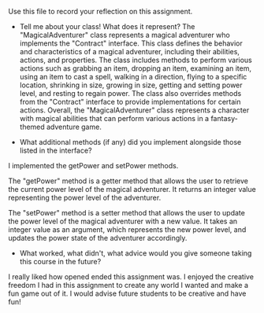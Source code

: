 Use this file to record your reflection on this assignment.

- Tell me about your class! What does it represent?
The "MagicalAdventurer" class represents a magical adventurer who implements the "Contract" interface. This class defines the behavior and characteristics of a magical adventurer, including their abilities, actions, and properties. The class includes methods to perform various actions such as grabbing an item, dropping an item, examining an item, using an item to cast a spell, walking in a direction, flying to a specific location, shrinking in size, growing in size, getting and setting power level, and resting to regain power. The class also overrides methods from the "Contract" interface to provide implementations for certain actions. Overall, the "MagicalAdventurer" class represents a character with magical abilities that can perform various actions in a fantasy-themed adventure game.

- What additional methods (if any) did you implement alongside those listed in the interface?

I implemented the getPower and setPower methods. 

The "getPower" method is a getter method that allows the user to retrieve the current power level of the magical adventurer. It returns an integer value representing the power level of the adventurer. 

The "setPower" method is a setter method that allows the user to update the power level of the magical adventurer with a new value. It takes an integer value as an argument, which represents the new power level, and updates the power state of the adventurer accordingly. 

- What worked, what didn't, what advice would you give someone taking this course in the future?

I really liked how opened ended this assignment was. I enjoyed the creative freedom I had in this assignment to create any world I wanted and make a fun game out of it. I would advise future students to be creative and have fun!
